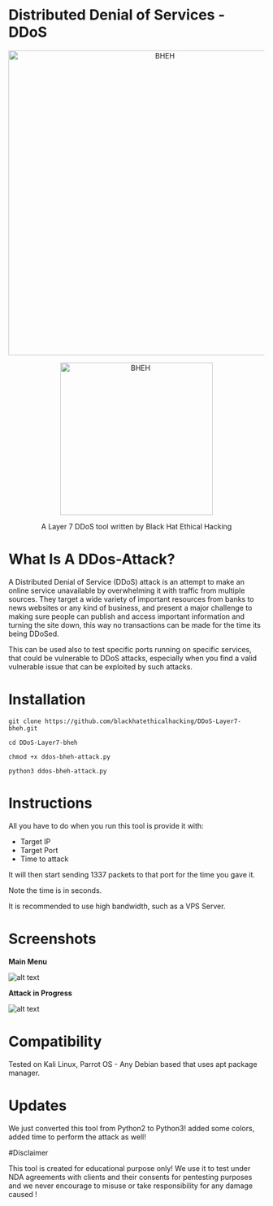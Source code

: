 # Distributed Denial of Services - DDoS 

<p align="center">
<a href="https://www.blackhatethicalhacking.com"><img src="https://pbs.twimg.com/profile_banners/770898848197795840/1650879597/1500x500" width="600px" alt="BHEH"></a>
</p>
<p align="center">
<a href="https://www.blackhatethicalhacking.com"><img src="https://www.blackhatethicalhacking.com/wp-content/uploads/2022/06/BHEH_logo.png" width="300px" alt="BHEH"></a>
</p>

<p align="center">
A Layer 7 DDoS tool written by Black Hat Ethical Hacking
</p>

# What Is A DDos-Attack?

A Distributed Denial of Service (DDoS) attack is an attempt to make an online service unavailable
by overwhelming it with traffic from multiple sources. They target a wide variety of important resources from banks to news websites or any kind of business, and present a major challenge to making sure people can publish and access important information and turning the site down, this way no transactions can be made for the time its being DDoSed.

This can be used also to test specific ports running on specific services, that could be vulnerable to DDoS attacks, especially when you find a valid vulnerable issue that can be exploited by such attacks.


# Installation

`git clone https://github.com/blackhatethicalhacking/DDoS-Layer7-bheh.git`

`cd DDoS-Layer7-bheh`

`chmod +x ddos-bheh-attack.py`

`python3 ddos-bheh-attack.py`


# Instructions

All you have to do when you run this tool is provide it with:

- Target IP
- Target Port
- Time to attack

It will then start sending 1337 packets to that port for the time you gave it.

Note the time is in seconds.

It is recommended to use high bandwidth, such as a VPS Server.


# Screenshots

**Main Menu**

![alt text](https://i.ibb.co/6JnTt3B/Main.png)

**Attack in Progress**

![alt text](https://i.ibb.co/0fGDnNZ/Attack.png)


# Compatibility

Tested on Kali Linux, Parrot OS - Any Debian based that uses apt package manager.


# Updates

We just converted this tool from Python2 to Python3! added some colors, added time to perform the attack as well!


#Disclaimer

This tool is created for educational purpose only! We use it to test under NDA agreements with clients and their consents for pentesting purposes and we never encourage to misuse or take responsibility for any damage caused !
